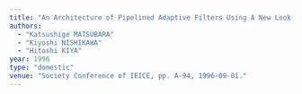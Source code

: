 ```yaml
---
title: "An Architecture of Pipelined Adaptive Filters Using A New Look-ahead transformation"
authors:
  - "Katsushige MATSUBARA"
  - "Kiyoshi NISHIKAWA"
  - "Hitoshi KIYA"
year: 1996
type: "domestic"
venue: "Society Conference of IEICE, pp. A-94, 1996-09-01."
---
```

